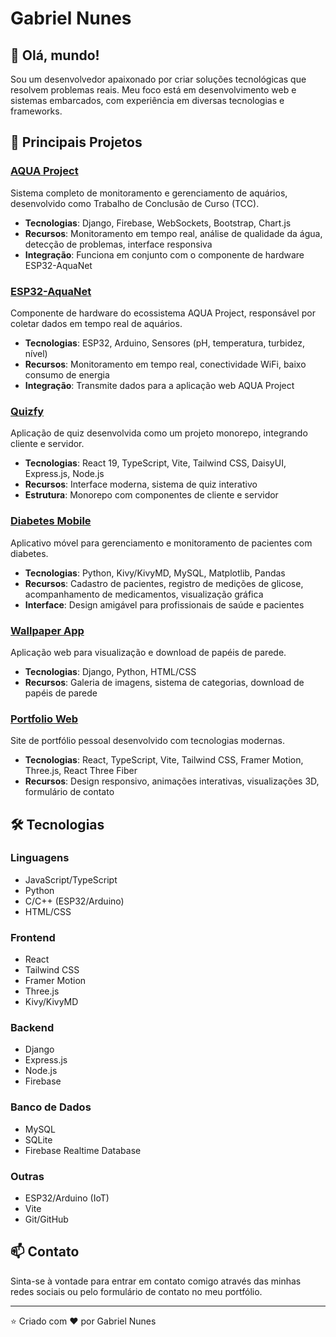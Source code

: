 # Gabriel Nunes 

## 👋 Olá, mundo!

Sou um desenvolvedor apaixonado por criar soluções tecnológicas que resolvem problemas reais. Meu foco está em desenvolvimento web e sistemas embarcados, com experiência em diversas tecnologias e frameworks.

## 🚀 Principais Projetos

### [AQUA Project](https://github.com/gabethealigator/aqua-project)
Sistema completo de monitoramento e gerenciamento de aquários, desenvolvido como Trabalho de Conclusão de Curso (TCC).

- **Tecnologias**: Django, Firebase, WebSockets, Bootstrap, Chart.js
- **Recursos**: Monitoramento em tempo real, análise de qualidade da água, detecção de problemas, interface responsiva
- **Integração**: Funciona em conjunto com o componente de hardware ESP32-AquaNet

### [ESP32-AquaNet](https://github.com/gabethealigator/esp32-aquanet)
Componente de hardware do ecossistema AQUA Project, responsável por coletar dados em tempo real de aquários.

- **Tecnologias**: ESP32, Arduino, Sensores (pH, temperatura, turbidez, nível)
- **Recursos**: Monitoramento em tempo real, conectividade WiFi, baixo consumo de energia
- **Integração**: Transmite dados para a aplicação web AQUA Project

### [Quizfy](https://github.com/gabethealigator/quizfy)
Aplicação de quiz desenvolvida como um projeto monorepo, integrando cliente e servidor.

- **Tecnologias**: React 19, TypeScript, Vite, Tailwind CSS, DaisyUI, Express.js, Node.js
- **Recursos**: Interface moderna, sistema de quiz interativo
- **Estrutura**: Monorepo com componentes de cliente e servidor

### [Diabetes Mobile](https://github.com/gabethealigator/diabetes-mobile)
Aplicativo móvel para gerenciamento e monitoramento de pacientes com diabetes.

- **Tecnologias**: Python, Kivy/KivyMD, MySQL, Matplotlib, Pandas
- **Recursos**: Cadastro de pacientes, registro de medições de glicose, acompanhamento de medicamentos, visualização gráfica
- **Interface**: Design amigável para profissionais de saúde e pacientes

### [Wallpaper App](https://github.com/gabethealigator/wallpaper-app)
Aplicação web para visualização e download de papéis de parede.

- **Tecnologias**: Django, Python, HTML/CSS
- **Recursos**: Galeria de imagens, sistema de categorias, download de papéis de parede

### [Portfolio Web](https://github.com/gabethealigator/portfolio-web)
Site de portfólio pessoal desenvolvido com tecnologias modernas.

- **Tecnologias**: React, TypeScript, Vite, Tailwind CSS, Framer Motion, Three.js, React Three Fiber
- **Recursos**: Design responsivo, animações interativas, visualizações 3D, formulário de contato

## 🛠️ Tecnologias

### Linguagens
- JavaScript/TypeScript
- Python
- C/C++ (ESP32/Arduino)
- HTML/CSS

### Frontend
- React
- Tailwind CSS
- Framer Motion
- Three.js
- Kivy/KivyMD

### Backend
- Django
- Express.js
- Node.js
- Firebase

### Banco de Dados
- MySQL
- SQLite
- Firebase Realtime Database

### Outras
- ESP32/Arduino (IoT)
- Vite
- Git/GitHub

## 📫 Contato

Sinta-se à vontade para entrar em contato comigo através das minhas redes sociais ou pelo formulário de contato no meu portfólio.

---

⭐️ Criado com ❤️ por Gabriel Nunes
